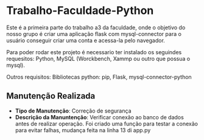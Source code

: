 # Trabalho-Faculdade-Python
Este é a primeira parte do trabalho a3 da faculdade, onde o objetivo do nosso grupo é criar uma aplicação flask com mysql-connector para o usuário conseguir criar uma conta e acessa-la pelo navegador.

Para poder rodar este projeto é necessario ter instalado os seguindes requesitos:
    Python, MySQL (Worckbench, Xammp ou outro que possua o mysql).

Outros requisitos:
    Bibliotecas python: pip, Flask, mysql-connector-python


## Manutenção Realizada
- **Tipo de Manutenção**: Correção de segurança
- **Descrição da Manuntenção**: Verificar conexão ao banco de dados antes de realizar operação. Foi criado uma função para testar a conexão para evitar falhas, mudança feita na linha  13 di app.py
